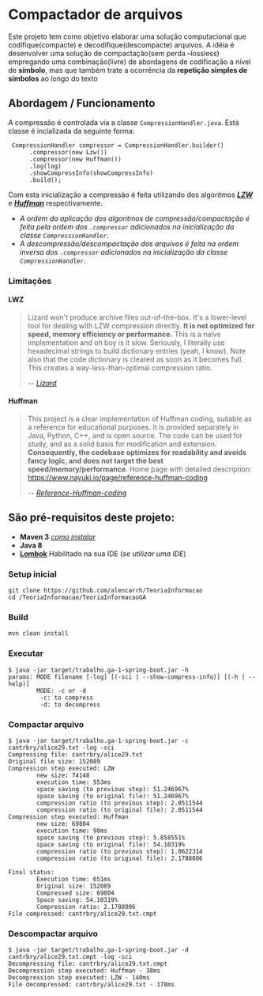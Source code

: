 # Compactador de arquivos

Este projeto tem como objetivo elaborar uma solução computacional que codifique(compacte) e decodifique(descompacte) arquivos.
A idéia é desenvolver uma solução de compactação(sem perda –lossless) empregando uma combinação(livre) de abordagens de codificação a nível de **símbolo**, mas que  também trate a ocorrência da **repetição simples de símbolos** ao longo do texto


## Abordagem / Funcionamento

A compressão é controlada via a classe `CompressionHandler.java`. Está classe é incializada da seguinte forma:
```
 CompressionHandler compressor = CompressionHandler.builder()
      .compressor(new Lzw())
      .compressor(new Huffman())
      .log(log)
      .showCompressInfo(showCompressInfo)
      .build();
```

Com esta inicialização a compressão é feita utilizando dos algoritmos ***[LZW](https://github.com/lambdacasserole/lizard)*** e ***[Huffman](https://github.com/nayuki/Reference-Huffman-coding)*** respectivamente.

* *A ordem da aplicação dos algoritmos de compressão/compactação é feita pela ordem dos `.compressor` adicionados na inicialização da classe `CompressionHandler`.*
* *A descompressão/descompactação dos arquivos é feita na ordem inversa dos `.compressor` adicionados na inicialização da classe `CompressionHandler`.*

### Limitações

#### LWZ
>Lizard won't produce archive files out-of-the-box. It's a lower-level tool for dealing with LZW compression directly. **It is not optimized for speed, memory efficiency or performance.** This is a naïve implementation and oh boy is it slow. Seriously, I literally use hexadecimal strings to build dictionary entries (yeah, I know). Note also that the code dictionary is cleared as soon as it becomes full. This creates a way-less-than-optimal compression ratio.
>
> -- <cite>[Lizard][1]</cite>

#### Huffman
> This project is a clear implementation of Huffman coding, suitable as a reference for educational purposes. It is provided separately in Java, Python, C++, and is open source. The code can be used for study, and as a solid basis for modification and extension. **Consequently, the codebase optimizes for readability and avoids fancy logic, and does not target the best speed/memory/performance**. Home page with detailed description: https://www.nayuki.io/page/reference-huffman-coding
>
> -- <cite>[Reference-Huffman-coding][2]</cite>

[1]:https://github.com/lambdacasserole/lizard
[2]:https://github.com/nayuki/Reference-Huffman-coding


 
## São pré-requisitos deste projeto:
* **Maven 3** *[como instalar](https://www.mkyong.com/maven/how-to-install-maven-in-windows/)*
* **Java 8**
* **[Lombok](https://projectlombok.org/)** Habilitado na sua IDE (*se utilizar uma IDE*)

### Setup inicial
```
git clone https://github.com/alencarrh/TeoriaInformacao
cd /TeoriaInformacao/TeoriaInformacaoGA
```

### Build
```
mvn clean install
```

### Executar
```
$ java -jar target/trabalho.ga-1-spring-boot.jar -h
params: MODE filename [-log] [(-sci | --show-compress-info)] [(-h | --help)]
        MODE: -c or -d
         -c: to compress
         -d: to decompress
```

### Compactar arquivo
```
$ java -jar target/trabalho.ga-1-spring-boot.jar -c cantrbry/alice29.txt -log -sci
Compressing file: cantrbry/alice29.txt
Original file size: 152089
Compression step executed: LZW
        new size: 74148
        execution time: 553ms
        space saving (to previous step): 51.246967%
        space saving (to original file): 51.246967%
        compression ratio (to previous step): 2.0511544
        compression ratio (to original file): 2.0511544
Compression step executed: Huffman
        new size: 69804
        execution time: 98ms
        space saving (to previous step): 5.858551%
        space saving (to original file): 54.10319%
        compression ratio (to previous step): 1.0622314
        compression ratio (to original file): 2.1788006

Final status:
        Execution time: 651ms
        Original size: 152089
        Compressed size: 69804
        Space saving: 54.10319%
        Compression ratio: 2.1788006
File compressed: cantrbry/alice29.txt.cmpt
```

### Descompactar arquivo
```
$ java -jar target/trabalho.ga-1-spring-boot.jar -d cantrbry/alice29.txt.cmpt -log -sci
Decompressing file: cantrbry/alice29.txt.cmpt
Decompression step executed: Huffman - 38ms
Decompression step executed: LZW - 140ms
File decompressed: cantrbry/alice29.txt - 178ms
```
